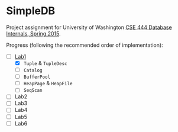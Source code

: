 SimpleDB
========

Project assignment for University of Washington [CSE 444 Database Internals, Spring 2015](
https://courses.cs.washington.edu/courses/cse444/15sp/).

Progress (following the recommended order of implementation):

- [ ] [Lab1](https://courses.cs.washington.edu/courses/cse444/15sp/labs/lab1/lab1.html)
    - [X] `Tuple` & `TupleDesc`
    - [ ] `Catalog`
    - [ ] `BufferPool`
    - [ ] `HeapPage` & `HeapFile`
    - [ ] `SeqScan`
- [ ] Lab2
- [ ] Lab3
- [ ] Lab4
- [ ] Lab5
- [ ] Lab6

